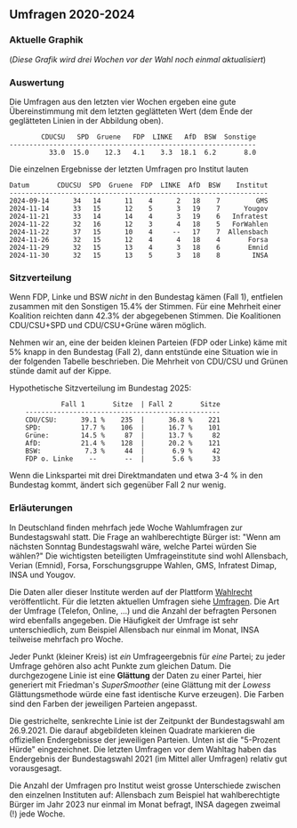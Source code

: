
## Umfragen 2020-2024


### Aktuelle Graphik



(*Diese Grafik wird drei Wochen vor der Wahl noch einmal aktualisiert*)

### Auswertung

Die Umfragen aus den letzten vier Wochen ergeben eine gute Übereinstimmung mit dem
letzten geglätteten Wert (dem Ende der geglätteten Linien in der Abbildung oben).

```
        CDUCSU   SPD  Gruene   FDP  LINKE   AfD  BSW  Sonstige
--------------------------------------------------------------
          33.0  15.0    12.3   4.1    3.3  18.1  6.2       8.0
```

Die einzelnen Ergebnisse der letzten Umfragen pro Institut lauten

```
Datum       CDUCSU  SPD  Gruene  FDP  LINKE  AfD  BSW    Institut
-----------------------------------------------------------------
2024-09-14      34   14      11    4      2   18    7         GMS
2024-11-14      33   15      12    5      3   19    7      Yougov
2024-11-21      33   14      14    4      3   19    6   Infratest
2024-11-22      32   16      12    3      4   18    5   ForWahlen
2024-11-22      37   15      10    4     --   17    7  Allensbach
2024-11-26      32   15      12    4      4   18    4       Forsa
2024-11-29      32   15      13    4      3   18    6       Emnid
2024-11-30      32   15      13    5      3   18    8        INSA
```

### Sitzverteilung

Wenn FDP, Linke und BSW *nicht* in den Bundestag kämen (Fall 1), entfielen zusammen mit den Sonstigen 15.4% der Stimmen. Für eine Mehrheit einer Koalition reichten dann 42.3% der abgegebenen Stimmen. Die Koalitionen CDU/CSU+SPD und CDU/CSU+Grüne wären möglich.

Nehmen wir an, eine der beiden kleinen Parteien (FDP oder Linke) käme mit 5% knapp in den Bundestag (Fall 2), dann entstünde eine Situation wie in der folgenden Tabelle beschrieben. Die Mehrheit von CDU/CSU und Grünen stünde damit auf der Kippe.

Hypothetische Sitzverteilung im Bundestag 2025:

```
             Fall 1       Sitze  | Fall 2       Sitze
    -------------------------------------------------
    CDU/CSU:      39.1 %    235  |      36.8 %    221
    SPD:          17.7 %    106  |      16.7 %    101
    Grüne:        14.5 %     87  |      13.7 %     82
    AfD:          21.4 %    128  |      20.2 %    121
    BSW:           7.3 %     44  |       6.9 %     42
    FDP o. Linke    --       --  |       5.6 %     33
```

Wenn die Linkspartei mit drei Direktmandaten und etwa 3-4 % in den Bundestag kommt, ändert sich gegenüber Fall 2 nur wenig.

### Erläuterungen

In Deutschland finden mehrfach jede Woche Wahlumfragen zur Bundestagswahl statt. Die Frage an wahlberechtigte Bürger ist: "Wenn am nächsten Sonntag Bundestagswahl wäre, welche Partei würden Sie wählen?" Die wichtigsten beteiligten Umfrageinstitute sind wohl Allensbach, Verian (Emnid), Forsa, Forschungsgruppe Wahlen, GMS, Infratest Dimap, INSA und Yougov.

Die Daten aller dieser Institute werden auf der Plattform [Wahlrecht](https://www.wahlrecht.de/) veröffentlicht. Für die letzten aktuellen Umfragen siehe [Umfragen](https://www.wahlrecht.de/umfragen/). Die Art der Umfrage (Telefon, Online, ...) und die Anzahl der befragten Personen wird ebenfalls angegeben. Die Häufigkeit der Umfrage ist sehr unterschiedlich, zum Beispiel Allensbach nur einmal im Monat, INSA teilweise mehrfach pro Woche.

Jeder Punkt (kleiner Kreis) ist *ein* Umfrageergebnis für *eine* Partei; zu jeder Umfrage gehören also acht Punkte zum gleichen Datum. Die durchgezogene Linie ist eine **Glättung** der Daten zu einer Partei, hier generiert mit Friedman's *SuperSmoother* (eine Glättung mit der *Lowess* Glättungsmethode würde eine fast identische Kurve erzeugen). Die Farben sind den Farben der jeweiligen Parteien angepasst.

Die gestrichelte, senkrechte Linie ist der Zeitpunkt der Bundestagswahl am 26.9.2021. Die darauf abgebildeten kleinen Quadrate markieren die offiziellen Endergebnisse der jeweiligen Parteien. Unten ist die "5-Prozent Hürde" eingezeichnet. Die letzten Umfragen vor dem Wahltag haben das Endergebnis der Bundestagswahl 2021 (im Mittel aller Umfragen) relativ gut vorausgesagt.

Die Anzahl der Umfragen pro Institut weist grosse Unterschiede zwischen den einzelnen Instituten auf: Allensbach zum Beispiel hat wahlberechtigte Bürger im Jahr 2023 nur einmal im Monat befragt, INSA dagegen zweimal (!) jede Woche.
